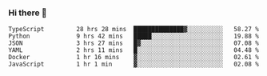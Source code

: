 ### Hi there 👋

<!--START_SECTION:waka-->

```text
TypeScript         28 hrs 28 mins  ██████████████▓░░░░░░░░░░   58.27 %
Python             9 hrs 42 mins   █████░░░░░░░░░░░░░░░░░░░░   19.88 %
JSON               3 hrs 27 mins   █▓░░░░░░░░░░░░░░░░░░░░░░░   07.08 %
YAML               2 hrs 11 mins   █░░░░░░░░░░░░░░░░░░░░░░░░   04.48 %
Docker             1 hr 16 mins    ▓░░░░░░░░░░░░░░░░░░░░░░░░   02.61 %
JavaScript         1 hr 1 min      ▓░░░░░░░░░░░░░░░░░░░░░░░░   02.08 %
```

<!--END_SECTION:waka-->

<!--
**arlenxuzj/arlenxuzj** is a ✨ _special_ ✨ repository because its `README.md` (this file) appears on your GitHub profile.

Here are some ideas to get you started:

- 🔭 I’m currently working on ...
- 🌱 I’m currently learning ...
- 👯 I’m looking to collaborate on ...
- 🤔 I’m looking for help with ...
- 💬 Ask me about ...
- 📫 How to reach me: ...
- 😄 Pronouns: ...
- ⚡ Fun fact: ...
-->

